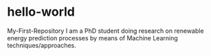 # hello-world
My-First-Repository
I am a PhD student doing research on renewable energy prediction processes by means of Machine Learning techniques/approaches.
